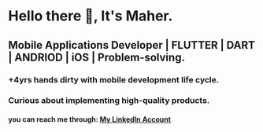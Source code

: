 # Hello there 👋, It's Maher. 
## Mobile Applications Developer | FLUTTER | DART | ANDRIOD | iOS | Problem-solving.
### +4yrs hands dirty with mobile development life cycle.
### Curious about implementing high-quality products.
#### you can reach me through:  [My LinkedIn Account][linkedIn]
[linkedIn]: https://www.linkedin.com/in/maher-ahmad-el-amary-4a64971a3/


<!--
**maherelamary/maherelamary** is a ✨ _special_ ✨ repository because its `README.md` (this file) appears on your GitHub profile.

Here are some ideas to get you started:

- 🔭 I’m currently working on ...
- 🌱 I’m currently learning ...
- 👯 I’m looking to collaborate on ...
- 🤔 I’m looking for help with ...
- 💬 Ask me about ...
- 📫 How to reach me: ...
- 😄 Pronouns: ...
- ⚡ Fun fact: ...
-->
